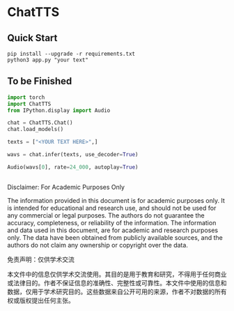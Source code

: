 # ChatTTS


## Quick Start
```
pip install --upgrade -r requirements.txt 
python3 app.py "your text"
```

## To be Finished

```python
import torch
import ChatTTS
from IPython.display import Audio

chat = ChatTTS.Chat()
chat.load_models()

texts = ["<YOUR TEXT HERE>",]

wavs = chat.infer(texts, use_decoder=True)

Audio(wavs[0], rate=24_000, autoplay=True)
```

## 
Disclaimer: For Academic Purposes Only

The information provided in this document is for academic purposes only. It is intended for educational and research use, and should not be used for any commercial or legal purposes. The authors do not guarantee the accuracy, completeness, or reliability of the information. The information and data used in this document, are for academic and research purposes only. The data have been obtained from publicly available sources, and the authors do not claim any ownership or copyright over the data.

免责声明：仅供学术交流

本文件中的信息仅供学术交流使用。其目的是用于教育和研究，不得用于任何商业或法律目的。作者不保证信息的准确性、完整性或可靠性。本文件中使用的信息和数据，仅用于学术研究目的。这些数据来自公开可用的来源，作者不对数据的所有权或版权提出任何主张。
